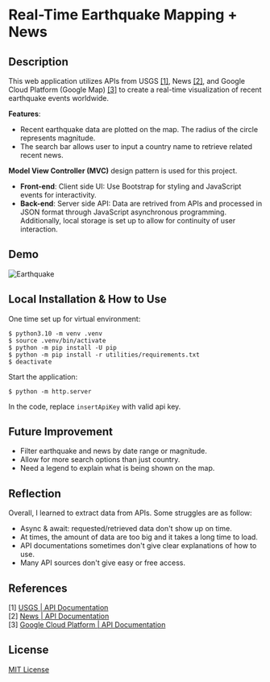 # Real-Time Earthquake Mapping + News

## Description

This web application utilizes APIs from USGS [[1]](#references), News [[2]](#references), and Google Cloud Platform (Google Map) [[3]](#references) to create a real-time visualization of recent earthquake events worldwide.

****Features****:
- Recent earthquake data are plotted on the map. The radius of the circle represents magnitude.
- The search bar allows user to input a country name to retrieve related recent news.

****Model View Controller (MVC)**** design pattern is used for this project.
- ****Front-end****: Client side UI: Use Bootstrap for styling and JavaScript events for interactivity.
- ****Back-end****: Server side API: Data are retrived from APIs and processed in JSON format through JavaScript asynchronous programming. Additionally, local storage is set up to allow for continuity of user interaction.

## Demo

![Earthquake](assets/earthquake.gif)

## Local Installation & How to Use

One time set up for virtual environment:
```console
$ python3.10 -m venv .venv
$ source .venv/bin/activate
$ python -m pip install -U pip
$ python -m pip install -r utilities/requirements.txt
$ deactivate
```

Start the application:
```console
$ python -m http.server
```

In the code, replace `insertApiKey` with valid api key.

## Future Improvement

- Filter earthquake and news by date range or magnitude.
- Allow for more search options than just country.
- Need a legend to explain what is being shown on the map.

## Reflection

Overall, I learned to extract data from APIs. Some struggles are as follow:
- Async & await: requested/retrieved data don't show up on time.
- At times, the amount of data are too big and it takes a long time to load.
- API documentations sometimes don't give clear explanations of how to use.
- Many API sources don't give easy or free access.

## References

[1] [USGS | API Documentation](https://earthquake.usgs.gov/fdsnws/event/1/)</br>
[2] [News | API Documentation](https://newsapi.org/)</br>
[3] [Google Cloud Platform | API Documentation](https://cloud.google.com/docs/)</br>

## License

[MIT License](LICENSE)
